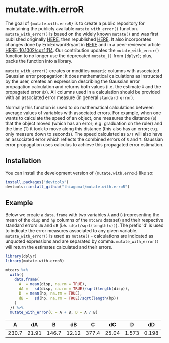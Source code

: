 
# mutate.with.erroR

<!-- badges: start -->
<!-- badges: end -->

The goal of `{mutate.with.erroR}` is to create a public repository for maintaining the publicly available `mutate_with_error()` function. `mutate_with_error()` is based on the widely known `mutate()` and was first published originally [HERE](http://oddhypothesis.blogspot.com/2015/01/easy-error-propagation-in-r.html), then republished [HERE](https://www.r-bloggers.com/2015/01/easy-error-propagation-in-r/). It also incorporates changes done by EricEdwardBryant in [HERE](https://gist.github.com/EricEdwardBryant/8d0fbabac28f3adb2cf9a24a17763533) and in a peer-reviewed article [HERE; 10.1002/cpz1.114](https://doi.org/10.1002/cpz1.114). Our contribution updates the `mutate_with_error()` function to no longer use the deprecated `mutate_()` from `{dplyr}`; plus, packs the function into a library. 

`mutate_with_error()` creates or modifies `numeric` columns with associated Gaussian error propagation: it does  mathematical calculations as instructed by the user, creates an expression describing the Gaussian error propagation calculation and returns both values (i.e. the estimate `X` and the propagated error `dX`). All columns used in a calculation should be provided with an associated error measure (in general `standard error`).

Normally this function is used to do mathematical calculations between  average values of variables with associated errors. For example, when one wants to calculate the speed of an object, one measures the distance (`S`) that the object moved (which has an error; e.g. graduation on the ruler) and the time (`T`) it took to move along this distance (this also has an error; e.g. only measure down to seconds). The speed calculated as `S/T` will also have an associated error which reflects the combined errors of `S` and `T`. Gaussian error propagation uses calculus to achieve this propagated error estimation.

## Installation

You can install the development version of `{mutate.with.erroR}` like so:

``` r
install.packages("devtools")
devtools::install_github("thiagomaf/mutate.with.erroR")
```

## Example

Below we create a `data.frame` with two variables `A` and `B` (representing the mean of the `disp` and `hp` columns of the `mtcars` dataset) and their respective standard errors `dA` and `dB` (i.e. `sd(x)/sqrt(length(x))`). The prefix 'd' is used to indicate the error measures associated to any given variable. `mutate_with_error()` is used as `mutate()` - calculations are indicated as unquoted expressions and are separated by comma. `mutate_with_error()` will return the estimates calculated and their errors.

``` r
library(dplyr)
library(mutate.with.erroR)

mtcars %>%
  with({
    data.frame(
      A  = mean(disp, na.rm = TRUE),
      dA =   sd(disp, na.rm = TRUE)/sqrt(length(disp)),
      B  = mean(hp, na.rm = TRUE),
      dB =   sd(hp, na.rm = TRUE)/sqrt(length(hp))
    )
  }) %>%
  mutate_with_error(C = A + B, D = A / B)
```

| A     | dA    | B     | dB    | C     | dC    | D     | dD    |
|:-----:|:-----:|:-----:|:-----:|:-----:|:-----:|:-----:|:-----:|
| 230.7 | 21.91 | 146.7 | 12.12 | 377.4 | 25.04 | 1.573 | 0.198 |
